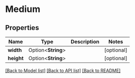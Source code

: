 # Medium

## Properties

Name | Type | Description | Notes
------------ | ------------- | ------------- | -------------
**width** | Option<**String**> |  | [optional]
**height** | Option<**String**> |  | [optional]

[[Back to Model list]](../README.md#documentation-for-models) [[Back to API list]](../README.md#documentation-for-api-endpoints) [[Back to README]](../README.md)


